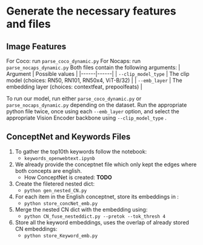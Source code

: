 # Generate the necessary features and files

## Image Features

For Coco: run  `parse_coco_dynamic.py`
For Nocaps: run  `parse_nocaps_dynamic.py`
Both files contain the following arguments:
| Argument | Possible values |
|------|------|
| `--clip_model_type` | The clip model (choices: RN50, RN101, RN50x4, ViT-B/32) |
| `--emb_layer` |  The embedding layer (choices: contextfeat, prepoolfeats)  |

To run our model, run either `parse_coco_dynamic.py` or `parse_nocaps_dynamic.py` depending on the dataset. Run the appropriate python file twice, once using each `--emb_layer` option, and select the appropriate Vision Encoder backbone using `--clip_model_type` .


## ConceptNet and Keywords Files

1. To gather the top10th keywords follow the notebook:  
    - `keywords_openwebtext.ipynb`
2. We already provide the conceptnet file which only kept the edges where both concepts are english.
    - How ConceptNet is created: **TODO**
3. Create the filetered nested dict: 
    - `python gen_nested_CN.py`
4. For each item in the English conceptnet, store its embeddings in :
    - `python store_concNet_emb.py` 
5. Merge the nested CN dict with the embedding using:
    - `python CN_fuse_nesteddict.py --pretok --tok_thresh 4`
6. Store all the keyword embeddings, uses the overlap of already stored CN embeddings: 
    - `python store_Keyword_emb.py`


